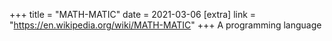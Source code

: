 +++
title = "MATH-MATIC"
date = 2021-03-06
[extra]
link = "https://en.wikipedia.org/wiki/MATH-MATIC"
+++
A programming language

